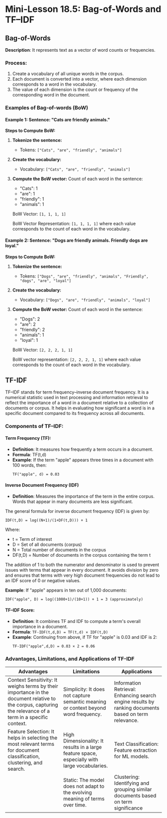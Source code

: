 # Mini-Lesson 18.5: Bag-of-Words and TF–IDF

## Bag-of-Words

**Description**: It represents text as a vector of word counts or frequencies.

### Process:
1. Create a vocabulary of all unique words in the corpus.
2. Each document is converted into a vector, where each dimension corresponds to a word in the vocabulary.
3. The value of each dimension is the count or frequency of the corresponding word in the document.

### Examples of Bag-of-words (BoW)

#### Example 1: Sentence: "Cats are friendly animals."

**Steps to Compute BoW:**

1. **Tokenize the sentence:**
   - Tokens: `["Cats", "are", "friendly", "animals"]`

2. **Create the vocabulary:**
   - Vocabulary: `["Cats", "are", "friendly", "animals"]`

3. **Compute the BoW vector:**
   Count of each word in the sentence:
   - "Cats": 1
   - "are": 1
   - "friendly": 1
   - "animals": 1

   BoW Vector: `[1, 1, 1, 1]`

   BoW Vector Representation: `[1, 1, 1, 1]` where each value corresponds to the count of each word in the vocabulary.

#### Example 2: Sentence: "Dogs are friendly animals. Friendly dogs are loyal."

**Steps to Compute BoW:**

1. **Tokenize the sentence:**
   - Tokens: `["Dogs", "are", "friendly", "animals", "Friendly", "dogs", "are", "loyal"]`

2. **Create the vocabulary:**
   - Vocabulary: `["Dogs", "are", "friendly", "animals", "loyal"]`

3. **Compute the BoW vector:**
   Count of each word in the sentence:
   - "Dogs": 2
   - "are": 2
   - "friendly": 2
   - "animals": 1
   - "loyal": 1

   BoW Vector: `[2, 2, 2, 1, 1]`

   BoW vector representation: `[2, 2, 2, 1, 1]` where each value corresponds to the count of each word in the vocabulary.

## TF-IDF

TF–IDF stands for term frequency–inverse document frequency. It is a numerical statistic used in text processing and information retrieval to reflect the importance of a word in a document relative to a collection of documents or corpus. It helps in evaluating how significant a word is in a specific document compared to its frequency across all documents.

### Components of TF–IDF:

#### Term Frequency (TF):
- **Definition**: It measures how frequently a term occurs in a document.
- **Formula**: TF(t,d)
- **Example**: If the term "apple" appears three times in a document with 100 words, then:
  ```
  TF("apple", d) = 0.03
  ```

#### Inverse Document Frequency (IDF)
- **Definition**: Measures the importance of the term in the entire corpus. Words that appear in many documents are less significant.

The general formula for inverse document frequency (IDF) is given by:

```
IDF(t,D) = log((N+1)/(1+DF(t,D))) + 1
```

Where:
- t = Term of interest
- D = Set of all documents (corpus)
- N = Total number of documents in the corpus
- DF(t,D) = Number of documents in the corpus containing the term t

The addition of 1 to both the numerator and denominator is used to prevent issues with terms that appear in every document. It avoids division by zero and ensures that terms with very high document frequencies do not lead to an IDF score of 0 or negative values.

**Example**: If "apple" appears in ten out of 1,000 documents:
```
IDF("apple", D) = log((1000+1)/(10+1)) + 1 = 3 (approximately)
```

#### TF–IDF Score:
- **Definition**: It combines TF and IDF to compute a term's overall importance in a document.
- **Formula**: `TF-IDF(t,d,D) = TF(t,d) × IDF(t,D)`
- **Example**: Continuing from above, if TF for "apple" is 0.03 and IDF is 2:
  ```
  TF-IDF("apple",d,D) = 0.03 × 2 = 0.06
  ```

### Advantages, Limitations, and Applications of TF-IDF

| Advantages | Limitations | Applications |
|------------|-------------|--------------|
| Context Sensitivity: It weighs terms by their importance in the document relative to the corpus, capturing the relevance of a term in a specific context. | Simplicity: It does not capture semantic meaning or context beyond word frequency. | Information Retrieval: Enhancing search engine results by ranking documents based on term relevance. |
| Feature Selection: It helps in selecting the most relevant terms for document classification, clustering, and search. | High Dimensionality: It results in a large feature space, especially with large vocabularies. | Text Classification: Feature extraction for ML models. |
| | Static: The model does not adapt to the evolving meaning of terms over time. | Clustering: Identifying and grouping similar documents based on term significance |